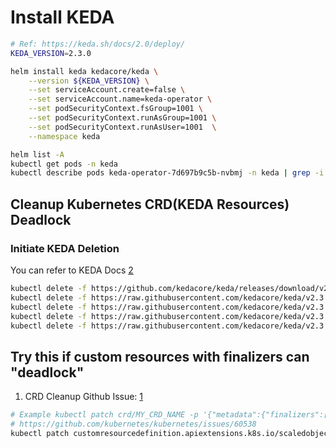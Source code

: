# Install KEDA

```sh
# Ref: https://keda.sh/docs/2.0/deploy/
KEDA_VERSION=2.3.0

helm install keda kedacore/keda \
    --version ${KEDA_VERSION} \
    --set serviceAccount.create=false \
    --set serviceAccount.name=keda-operator \
    --set podSecurityContext.fsGroup=1001 \
    --set podSecurityContext.runAsGroup=1001 \
    --set podSecurityContext.runAsUser=1001  \
    --namespace keda
```

```sh
helm list -A
kubectl get pods -n keda
kubectl describe pods keda-operator-7d697b9c5b-nvbmj -n keda | grep -i aws   # ensure IRSA annotation working.
```

## Cleanup Kubernetes CRD(KEDA Resources) Deadlock

### Initiate KEDA Deletion

You can refer to KEDA Docs [2]

```sh
kubectl delete -f https://github.com/kedacore/keda/releases/download/v2.3.0/keda-2.3.0.yaml
kubectl delete -f https://raw.githubusercontent.com/kedacore/keda/v2.3.0/config/crd/bases/keda.sh_scaledobjects.yaml
kubectl delete -f https://raw.githubusercontent.com/kedacore/keda/v2.3.0/config/crd/bases/keda.sh_scaledjobs.yaml
kubectl delete -f https://raw.githubusercontent.com/kedacore/keda/v2.3.0/config/crd/bases/keda.sh_triggerauthentications.yaml
kubectl delete -f https://raw.githubusercontent.com/kedacore/keda/v2.3.0/config/crd/bases/keda.sh_clustertriggerauthentications.yaml
```

## Try this if custom resources with finalizers can "deadlock"

1. CRD Cleanup Github Issue: [1]

```sh
# Example kubectl patch crd/MY_CRD_NAME -p '{"metadata":{"finalizers":[]}}' --type=merge
# https://github.com/kubernetes/kubernetes/issues/60538
kubectl patch customresourcedefinition.apiextensions.k8s.io/scaledobjects.keda.sh -p '{"metadata":{"finalizers":[]}}' --type=merge
```

[1]: https://github.com/kubernetes/kubernetes/issues/60538
[2]: https://keda.sh/docs/2.1/deploy/#install
